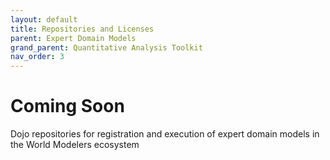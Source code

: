 ```yaml
---
layout: default
title: Repositories and Licenses
parent: Expert Domain Models
grand_parent: Quantitative Analysis Toolkit
nav_order: 3
---
```


# Coming Soon

Dojo repositories for registration and execution of expert domain models in the World Modelers ecosystem
